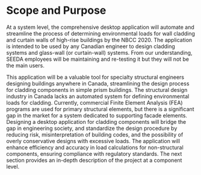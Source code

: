 # Scope and Purpose

At a system level, the comprehensive desktop application will automate and streamline the process of determining environmental loads for wall cladding and curtain walls of high-rise buildings by the NBCC 2020. The application is intended to be used by any Canadian engineer to design cladding systems and glass-wall (or curtain-wall) systems. From our understanding, SEEDA employees will be maintaining and re-testing it but they will not be the main users.

This application will be a valuable tool for specialty structural engineers designing buildings anywhere in Canada, streamlining the design process for cladding components in simple prism buildings. The structural design industry in Canada lacks an automated system for defining environmental loads for cladding. Currently, commercial Finite Element Analysis (FEA) programs are used for primary structural elements, but there is a significant gap in the market for a system dedicated to supporting facade elements. Designing a desktop application for cladding components will bridge the gap in engineering society, and standardize the design procedure by reducing risk, misinterpretation of building codes, and the possibility of overly conservative designs with excessive loads. The application will enhance efficiency and accuracy in load calculations for non-structural components, ensuring compliance with regulatory standards. The next section provides an in-depth description of the project at a component level.
